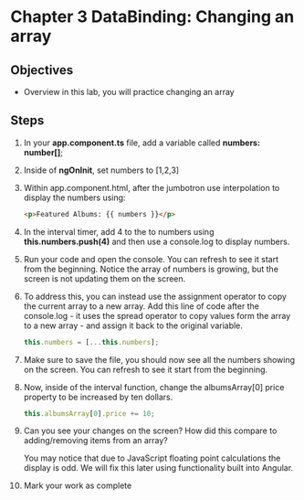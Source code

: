 # Chapter 3 DataBinding: Changing an array

## Objectives

- Overview in this lab, you will practice changing an array

## Steps

1. In your **app.component.ts** file, add a variable called **numbers: number[]**;

1. Inside of **ngOnInit**, set numbers to [1,2,3]

1. Within app.component.html, after the jumbotron use interpolation to display the numbers using:

   ```html
   <p>Featured Albums: {{ numbers }}</p>
   ```

1. In the interval timer, add 4 to the to numbers using **this.numbers.push(4)** and then use a console.log to display numbers.

1. Run your code and open the console. You can refresh to see it start from the beginning. Notice the array of numbers is growing, but the screen is not updating them on the screen.

1. To address this, you can instead use the assignment operator to copy the current array to a new array. Add this line of code after the console.log - it uses the spread operator to copy values form the array to a new array - and assign it back to the original variable.

   ```javascript
   this.numbers = [...this.numbers];
   ```

1. Make sure to save the file, you should now see all the numbers showing on the screen. You can refresh to see it start from the beginning.

1. Now, inside of the interval function, change the albumsArray[0] price property to be increased by ten dollars.

   ```javascript
   this.albumsArray[0].price += 10;
   ```

1. Can you see your changes on the screen? How did this compare to adding/removing items from an array?

    You may notice that due to JavaScript floating point calculations the display is odd. We will fix this later using functionality built into Angular.

1. Mark your work as complete
